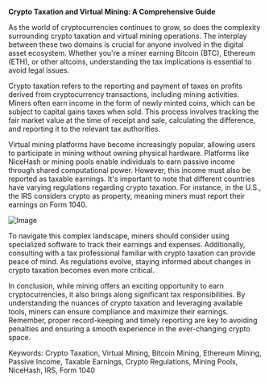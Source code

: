 **Crypto Taxation and Virtual Mining: A Comprehensive Guide**

As the world of cryptocurrencies continues to grow, so does the complexity surrounding crypto taxation and virtual mining operations. The interplay between these two domains is crucial for anyone involved in the digital asset ecosystem. Whether you're a miner earning Bitcoin (BTC), Ethereum (ETH), or other altcoins, understanding the tax implications is essential to avoid legal issues.

Crypto taxation refers to the reporting and payment of taxes on profits derived from cryptocurrency transactions, including mining activities. Miners often earn income in the form of newly minted coins, which can be subject to capital gains taxes when sold. This process involves tracking the fair market value at the time of receipt and sale, calculating the difference, and reporting it to the relevant tax authorities.

Virtual mining platforms have become increasingly popular, allowing users to participate in mining without owning physical hardware. Platforms like NiceHash or mining pools enable individuals to earn passive income through shared computational power. However, this income must also be reported as taxable earnings. It's important to note that different countries have varying regulations regarding crypto taxation. For instance, in the U.S., the IRS considers crypto as property, meaning miners must report their earnings on Form 1040.

![Image](https://github.com/user-attachments/assets/590b50a7-4459-4e76-8a31-559aed223621)

To navigate this complex landscape, miners should consider using specialized software to track their earnings and expenses. Additionally, consulting with a tax professional familiar with crypto taxation can provide peace of mind. As regulations evolve, staying informed about changes in crypto taxation becomes even more critical.

In conclusion, while mining offers an exciting opportunity to earn cryptocurrencies, it also brings along significant tax responsibilities. By understanding the nuances of crypto taxation and leveraging available tools, miners can ensure compliance and maximize their earnings. Remember, proper record-keeping and timely reporting are key to avoiding penalties and ensuring a smooth experience in the ever-changing crypto space.

Keywords: Crypto Taxation, Virtual Mining, Bitcoin Mining, Ethereum Mining, Passive Income, Taxable Earnings, Crypto Regulations, Mining Pools, NiceHash, IRS, Form 1040